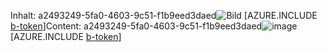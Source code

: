 <span data-ttu-id="f7afe-101">Inhalt: a2493249-5fa0-4603-9c51-f1b9eed3daed![Bild](0db4280d-6d81-4a02-b37d-9069bedfca78.png)
[AZURE.INCLUDE [b-token](71cbf656-bd76-4c58-bb31-85749988e133.md)]</span><span class="sxs-lookup"><span data-stu-id="f7afe-101">Content: a2493249-5fa0-4603-9c51-f1b9eed3daed![image](0db4280d-6d81-4a02-b37d-9069bedfca78.png)
[AZURE.INCLUDE [b-token](71cbf656-bd76-4c58-bb31-85749988e133.md)]</span></span>
